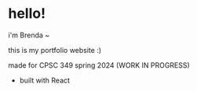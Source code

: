 # hello!

i'm Brenda ~

this is my portfolio website :)

made for CPSC 349 spring 2024 (WORK IN PROGRESS)


- built with React
